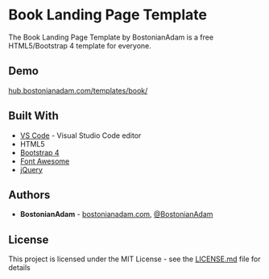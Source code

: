 # Book Landing Page Template
The Book Landing Page Template by BostonianAdam is a free HTML5/Bootstrap 4 template for everyone.

## Demo
[hub.bostonianadam.com/templates/book/](https://hub.bostonianadam.com/templates/book/)

## Built With
* [VS Code](https://code.visualstudio.com/) - Visual Studio Code editor
* HTML5
* [Bootstrap 4](https://getbootstrap.com/)
* [Font Awesome](https://fontawesome.com/)
* [jQuery](https://jquery.com/)

## Authors
* **BostonianAdam** - [bostonianadam.com](https://bostonianadam.com/), [@BostonianAdam](https://twitter.com/BostonianAdam)

## License
This project is licensed under the MIT License - see the [LICENSE.md](LICENSE.md) file for details
